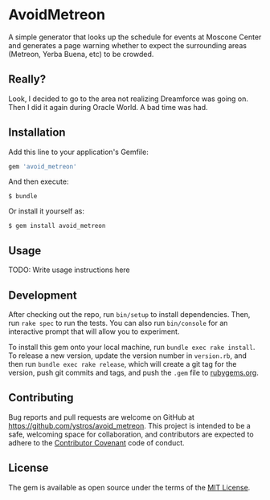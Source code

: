 # AvoidMetreon

A simple generator that looks up the schedule for events at Moscone Center and
generates a page warning whether to expect the surrounding areas (Metreon,
Yerba Buena, etc) to be crowded.

## Really?

Look, I decided to go to the area not realizing Dreamforce was going on. Then
I did it again during Oracle World. A bad time was had.

## Installation

Add this line to your application's Gemfile:

```ruby
gem 'avoid_metreon'
```

And then execute:

    $ bundle

Or install it yourself as:

    $ gem install avoid_metreon

## Usage

TODO: Write usage instructions here

## Development

After checking out the repo, run `bin/setup` to install dependencies. Then, run `rake spec` to run the tests. You can also run `bin/console` for an interactive prompt that will allow you to experiment.

To install this gem onto your local machine, run `bundle exec rake install`. To release a new version, update the version number in `version.rb`, and then run `bundle exec rake release`, which will create a git tag for the version, push git commits and tags, and push the `.gem` file to [rubygems.org](https://rubygems.org).

## Contributing

Bug reports and pull requests are welcome on GitHub at https://github.com/ystros/avoid_metreon. This project is intended to be a safe, welcoming space for collaboration, and contributors are expected to adhere to the [Contributor Covenant](contributor-covenant.org) code of conduct.


## License

The gem is available as open source under the terms of the [MIT License](http://opensource.org/licenses/MIT).
